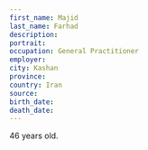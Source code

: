 ```yaml
---
first_name: Majid
last_name: Farhad
description: 
portrait: 
occupation: General Practitioner
employer: 
city: Kashan
province: 
country: Iran
source: 
birth_date: 
death_date: 
---
```


46 years old.